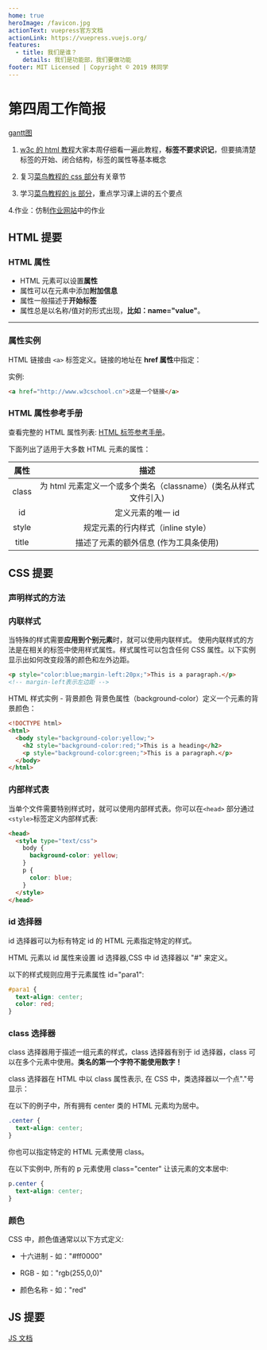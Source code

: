 ```yaml
---
home: true
heroImage: /favicon.jpg
actionText: vuepress官方文档
actionLink: https://vuepress.vuejs.org/
features:
  - title: 我们是谁？
    details: 我们是功能部，我们要做功能
footer: MIT Licensed | Copyright © 2019 林同学
---
```


# 第四周工作简报

<MyViews/>

[gantt图](./lin/gantt.md)

1. [w3c 的 html 教程](https://www.w3cschool.cn/html/html-basic.html)大家本周仔细看一遍此教程，**标签不要求识记**，但要搞清楚标签的开始、闭合结构，标签的属性等基本概念

2. 复习[菜鸟教程的 css 部分](https://www.runoob.com/css/css-tutorial.html)有关章节

3. 学习[菜鸟教程的 js 部分](https://www.runoob.com/js/js-tutorial.html)，重点学习课上讲的五个要点

4.作业：仿制[作业网站](https://lin.nenuyouth.com)中的作业

## HTML 提要

### HTML 属性

- HTML 元素可以设置**属性**
- 属性可以在元素中添加**附加信息**
- 属性一般描述于**开始标签**
- 属性总是以名称/值对的形式出现，**比如：name="value"**。

---

### 属性实例

HTML 链接由 `<a>` 标签定义。链接的地址在 **href 属性**中指定：

实例:

```html
<a href="http://www.w3cschool.cn">这是一个链接</a>
```

### HTML 属性参考手册

查看完整的 HTML 属性列表: [HTML 标签参考手册](https://www.w3cschool.cn/htmltags/html-reference.html)。

下面列出了适用于大多数 HTML 元素的属性：

| 属性  |                              描述                               |
| :---: | :-------------------------------------------------------------: |
| class | 为 html 元素定义一个或多个类名（classname）(类名从样式文件引入) |
|  id   |                        定义元素的唯一 id                        |
| style |               规定元素的行内样式（inline style）                |
| title |              描述了元素的额外信息 (作为工具条使用)              |

## CSS 提要

### 声明样式的方法

### 内联样式

当特殊的样式需要**应用到个别元素**时，就可以使用内联样式。 使用内联样式的方法是在相关的标签中使用样式属性。样式属性可以包含任何 CSS 属性。以下实例显示出如何改变段落的颜色和左外边距。

```html
<p style="color:blue;margin-left:20px;">This is a paragraph.</p>
<!-- margin-left表示左边距 -->
```

HTML 样式实例 - 背景颜色
背景色属性（background-color）定义一个元素的背景颜色：

```html
<!DOCTYPE html>
<html>
  <body style="background-color:yellow;">
    <h2 style="background-color:red;">This is a heading</h2>
    <p style="background-color:green;">This is a paragraph.</p>
  </body>
</html>
```

### 内部样式表

当单个文件需要特别样式时，就可以使用内部样式表。你可以在`<head>` 部分通过 `<style>`标签定义内部样式表:

```html
<head>
  <style type="text/css">
    body {
      background-color: yellow;
    }
    p {
      color: blue;
    }
  </style>
</head>
```

### id 选择器

id 选择器可以为标有特定 id 的 HTML 元素指定特定的样式。

HTML 元素以 id 属性来设置 id 选择器,CSS 中 id 选择器以 "#" 来定义。

以下的样式规则应用于元素属性 id="para1":

```css
#para1 {
  text-align: center;
  color: red;
}
```

### class 选择器

class 选择器用于描述一组元素的样式，class 选择器有别于 id 选择器，class 可以在多个元素中使用。**类名的第一个字符不能使用数字！**

class 选择器在 HTML 中以 class 属性表示, 在 CSS 中，类选择器以一个点"."号显示：

在以下的例子中，所有拥有 center 类的 HTML 元素均为居中。

```css
.center {
  text-align: center;
}
```

你也可以指定特定的 HTML 元素使用 class。

在以下实例中, 所有的 p 元素使用 class="center" 让该元素的文本居中:

```css
p.center {
  text-align: center;
}
```

### 颜色

CSS 中，颜色值通常以以下方式定义:

- 十六进制 - 如："#ff0000"

- RGB - 如："rgb(255,0,0)"

- 颜色名称 - 如："red"

## JS 提要

[JS 文档](./lin/jsbasic.md)

<MyValine/>